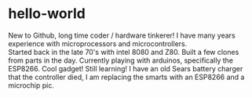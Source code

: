 # hello-world
New to Github, long time coder / hardware tinkerer!
I have many years experience with microprocessors and microcontrollers.  
Started back in the late 70's with intel 8080 and Z80.
Built a few clones from parts in the day.
Currently playing with arduinos, specifically the ESP8266. Cool gadget! Still learning!
I have an old Sears battery charger that the controller died, I am replacing the smarts with an ESP8266 and a microchip pic.
